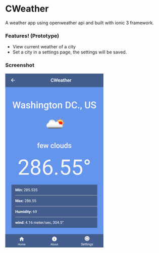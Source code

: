 # CWeather

A weather app using openweather api and built with ionic 3 framework.

### Features! (Prototype)

  - View current weather of a city
  - Set a city in a settings page, the settings will be saved.

### Screenshot

![Home page](https://github.com/ChandreshL/CWeather/blob/9334b73a9b595fb48aaa805945accee93a7400d7/cweather_sm.png)
